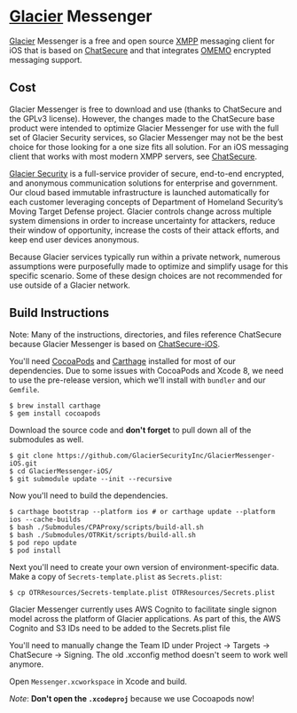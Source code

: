 # [Glacier](http://www.glaciersecurity.com) Messenger

[Glacier](http://www.glaciersecurity.com) Messenger is a free and open source [XMPP](https://en.wikipedia.org/wiki/XMPP) messaging client for iOS that is based on [ChatSecure](https://chatsecure.org) and that integrates [OMEMO](https://en.wikipedia.org/wiki/OMEMO) encrypted messaging support.

## Cost

Glacier Messenger is free to download and use (thanks to ChatSecure and the GPLv3 license). However, the changes made to the ChatSecure base product were intended to optimize Glacier Messenger for use with the full set of Glacier Security services, so Glacier Messenger may not be the best choice for those looking for a one size fits all solution. For an iOS messaging client that works with most modern XMPP servers, see [ChatSecure](https://chatsecure.org).

[Glacier Security](http://www.glaciersecurity.com) is a full-service provider of secure, end-to-end encrypted, and anonymous communication solutions for enterprise and government. Our cloud based immutable infrastructure is launched automatically for each customer leveraging concepts of Department of Homeland Security’s Moving Target Defense project. Glacier controls change across multiple system dimensions in order to increase uncertainty for attackers, reduce their window of opportunity, increase the costs of their attack efforts, and keep end user devices anonymous.

Because Glacier services typically run within a private network, numerous assumptions were purposefully made to optimize and simplify usage for this specific scenario. Some of these design choices are not recommended for use outside of a Glacier network.


## Build Instructions

Note: Many of the instructions, directories, and files reference ChatSecure because Glacier Messenger is based on [ChatSecure-iOS](https://github.com/ChatSecure/ChatSecure-iOS).

You'll need [CocoaPods](http://cocoapods.org) and [Carthage](https://github.com/Carthage/Carthage) installed for most of our dependencies. Due to some issues with CocoaPods and Xcode 8, we need to use the pre-release version, which we'll install with `bundler` and our `Gemfile`.
    
    $ brew install carthage
    $ gem install cocoapods
    
Download the source code and **don't forget** to pull down all of the submodules as well.

    $ git clone https://github.com/GlacierSecurityInc/GlacierMessenger-iOS.git
    $ cd GlacierMessenger-iOS/
    $ git submodule update --init --recursive
    
Now you'll need to build the dependencies.
    
    $ carthage bootstrap --platform ios # or carthage update --platform ios --cache-builds
    $ bash ./Submodules/CPAProxy/scripts/build-all.sh
    $ bash ./Submodules/OTRKit/scripts/build-all.sh
    $ pod repo update
    $ pod install
    
Next you'll need to create your own version of environment-specific data. Make a copy of `Secrets-template.plist` as `Secrets.plist`:

    $ cp OTRResources/Secrets-template.plist OTRResources/Secrets.plist
    
Glacier Messenger currently uses AWS Cognito to facilitate single signon model across the platform of Glacier applications. As part of this, the AWS Cognito and S3 IDs need to be added to the Secrets.plist file

You'll need to manually change the Team ID under Project -> Targets -> ChatSecure -> Signing. The old .xcconfig method doesn't seem to work well anymore.

Open `Messenger.xcworkspace` in Xcode and build. 

*Note*: **Don't open the `.xcodeproj`** because we use Cocoapods now!


